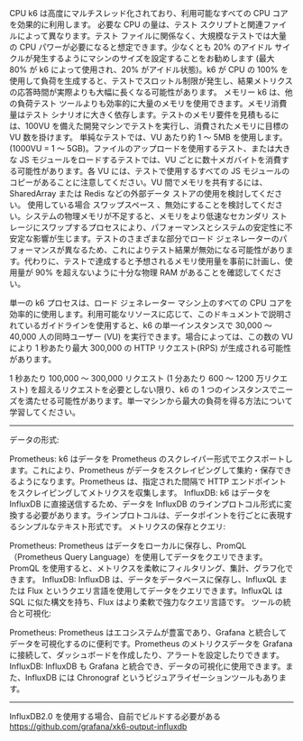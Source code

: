CPU
k6 は高度にマルチスレッド化されており、利用可能なすべての CPU コアを効果的に利用します。
必要な CPU の量は、テスト スクリプトと関連ファイルによって異なります。テスト ファイルに関係なく、大規模なテストでは大量の CPU パワーが必要になると想定できます。少なくとも 20% のアイドル サイクルが発生するようにマシンのサイズを設定することをお勧めします (最大 80% が k6 によって使用され、20% がアイドル状態)。k6 が CPU の 100% を使用して負荷を生成すると、テストでスロットル制限が発生し、結果メトリクスの応答時間が実際よりも大幅に長くなる可能性があります。
メモリー
k6 は、他の負荷テスト ツールよりも効率的に大量のメモリを使用できます。メモリ消費量はテスト シナリオに大きく依存します。テストのメモリ要件を見積もるには、100VU を備えた開発マシンでテストを実行し、消費されたメモリに目標の VU 数を掛けます。
単純なテストでは、VU あたり約 1 ～ 5MB を使用します。(1000VU = 1 ～ 5GB)。ファイルのアップロードを使用するテスト、または大きな JS モジュールをロードするテストでは、VU ごとに数十メガバイトを消費する可能性があります。各 VU には、テストで使用するすべての JS モジュールのコピーがあることに注意してください。VU 間でメモリを共有するには、SharedArray または Redis などの外部データ ストアの使用を検討してください。
使用している場合
スワップスペース
、無効にすることを検討してください。システムの物理メモリが不足すると、メモリをより低速なセカンダリ ストレージにスワップするプロセスにより、パフォーマンスとシステムの安定性に不安定な影響が生じます。テストのさまざまな部分でロード ジェネレーターのパフォーマンスが異なるため、これによりテスト結果が無効になる可能性があります。代わりに、テストで達成すると予想されるメモリ使用量を事前に計画し、使用量が 90% を超えないように十分な物理 RAM があることを確認してください。

単一の k6 プロセスは、ロード ジェネレーター マシン上のすべての CPU コアを効率的に使用します。利用可能なリソースに応じて、このドキュメントで説明されているガイドラインを使用すると、k6 の単一インスタンスで 30,000 ～ 40,000 人の同時ユーザー (VU) を実行できます。場合によっては、この数の VU により 1 秒あたり最大 300,000 の HTTP リクエスト(RPS) が生成される可能性があります。

1 秒あたり 100,000 ～ 300,000 リクエスト (1 分あたり 600 ～ 1200 万リクエスト) を超えるリクエストを必要としない限り、k6 の 1 つのインスタンスでニーズを満たせる可能性があります。単一マシンから最大の負荷を得る方法について学習してください。

---

データの形式:

Prometheus: k6 はデータを Prometheus のスクレイパー形式でエクスポートします。これにより、Prometheus がデータをスクレイピングして集約・保存できるようになります。Prometheus は、指定された間隔で HTTP エンドポイントをスクレイピングしてメトリクスを収集します。
InfluxDB: k6 はデータを InfluxDB に直接送信するため、データを InfluxDB のラインプロトコル形式に変換する必要があります。ラインプロトコルは、データポイントを行ごとに表現するシンプルなテキスト形式です。
メトリクスの保存とクエリ:

Prometheus: Prometheus はデータをローカルに保存し、PromQL（Prometheus Query Language）を使用してデータをクエリできます。PromQL を使用すると、メトリクスを柔軟にフィルタリング、集計、グラフ化できます。
InfluxDB: InfluxDB は、データをデータベースに保存し、InfluxQL または Flux というクエリ言語を使用してデータをクエリできます。InfluxQL は SQL に似た構文を持ち、Flux はより柔軟で強力なクエリ言語です。
ツールの統合と可視化:

Prometheus: Prometheus はエコシステムが豊富であり、Grafana と統合してデータを可視化するのに便利です。Prometheus のメトリクスデータを Grafana に接続して、ダッシュボードを作成したり、アラートを設定したりできます。
InfluxDB: InfluxDB も Grafana と統合でき、データの可視化に使用できます。また、InfluxDB には Chronograf というビジュアライゼーションツールもあります。

---

InfluxDB2.0 を使用する場合、自前でビルドする必要がある
https://github.com/grafana/xk6-output-influxdb
